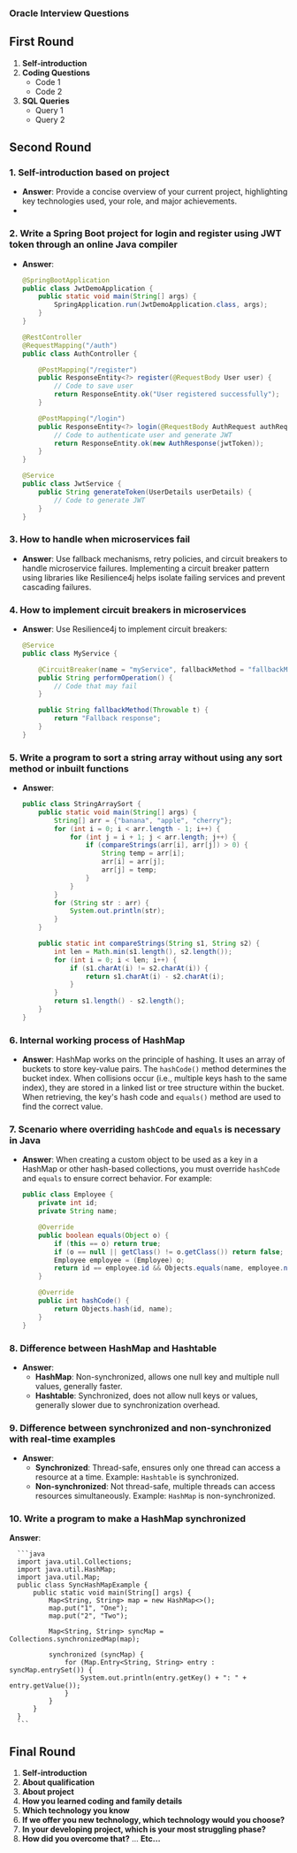 ### Oracle Interview Questions

## First Round
1. **Self-introduction**
2. **Coding Questions**
   - Code 1
   - Code 2
3. **SQL Queries**
   - Query 1
   - Query 2

## Second Round


### 1. Self-introduction based on project
   - **Answer**: Provide a concise overview of your current project, highlighting key technologies used, your role, and major achievements.
   - 
### 2. Write a Spring Boot project for login and register using JWT token through an online Java compiler
   - **Answer**:
     ```java
     @SpringBootApplication
     public class JwtDemoApplication {
         public static void main(String[] args) {
             SpringApplication.run(JwtDemoApplication.class, args);
         }
     }

     @RestController
     @RequestMapping("/auth")
     public class AuthController {

         @PostMapping("/register")
         public ResponseEntity<?> register(@RequestBody User user) {
             // Code to save user
             return ResponseEntity.ok("User registered successfully");
         }

         @PostMapping("/login")
         public ResponseEntity<?> login(@RequestBody AuthRequest authRequest) {
             // Code to authenticate user and generate JWT
             return ResponseEntity.ok(new AuthResponse(jwtToken));
         }
     }

     @Service
     public class JwtService {
         public String generateToken(UserDetails userDetails) {
             // Code to generate JWT
         }
     }
     ```

### 3. How to handle when microservices fail
   - **Answer**: Use fallback mechanisms, retry policies, and circuit breakers to handle microservice failures. Implementing a circuit breaker pattern using libraries like Resilience4j helps isolate failing services and prevent cascading failures.

### 4. How to implement circuit breakers in microservices
   - **Answer**: Use Resilience4j to implement circuit breakers:
     ```java
     @Service
     public class MyService {

         @CircuitBreaker(name = "myService", fallbackMethod = "fallbackMethod")
         public String performOperation() {
             // Code that may fail
         }

         public String fallbackMethod(Throwable t) {
             return "Fallback response";
         }
     }
     ```

### 5. Write a program to sort a string array without using any sort method or inbuilt functions
   - **Answer**:
     ```java
     public class StringArraySort {
         public static void main(String[] args) {
             String[] arr = {"banana", "apple", "cherry"};
             for (int i = 0; i < arr.length - 1; i++) {
                 for (int j = i + 1; j < arr.length; j++) {
                     if (compareStrings(arr[i], arr[j]) > 0) {
                         String temp = arr[i];
                         arr[i] = arr[j];
                         arr[j] = temp;
                     }
                 }
             }
             for (String str : arr) {
                 System.out.println(str);
             }
         }

         public static int compareStrings(String s1, String s2) {
             int len = Math.min(s1.length(), s2.length());
             for (int i = 0; i < len; i++) {
                 if (s1.charAt(i) != s2.charAt(i)) {
                     return s1.charAt(i) - s2.charAt(i);
                 }
             }
             return s1.length() - s2.length();
         }
     }
     ```

### 6. Internal working process of HashMap
   - **Answer**: HashMap works on the principle of hashing. It uses an array of buckets to store key-value pairs. The `hashCode()` method determines the bucket index. When collisions occur (i.e., multiple keys hash to the same index), they are stored in a linked list or tree structure within the bucket. When retrieving, the key's hash code and `equals()` method are used to find the correct value.

### 7. Scenario where overriding `hashCode` and `equals` is necessary in Java
   - **Answer**: When creating a custom object to be used as a key in a HashMap or other hash-based collections, you must override `hashCode` and `equals` to ensure correct behavior. For example:
     ```java
     public class Employee {
         private int id;
         private String name;

         @Override
         public boolean equals(Object o) {
             if (this == o) return true;
             if (o == null || getClass() != o.getClass()) return false;
             Employee employee = (Employee) o;
             return id == employee.id && Objects.equals(name, employee.name);
         }

         @Override
         public int hashCode() {
             return Objects.hash(id, name);
         }
     }
     ```

### 8. Difference between HashMap and Hashtable
   - **Answer**:
     - **HashMap**: Non-synchronized, allows one null key and multiple null values, generally faster.
     - **Hashtable**: Synchronized, does not allow null keys or values, generally slower due to synchronization overhead.

### 9. Difference between synchronized and non-synchronized with real-time examples
   - **Answer**:
     - **Synchronized**: Thread-safe, ensures only one thread can access a resource at a time. Example: `Hashtable` is synchronized.
     - **Non-synchronized**: Not thread-safe, multiple threads can access resources simultaneously. Example: `HashMap` is non-synchronized.

### 10. Write a program to make a HashMap synchronized
   **Answer**:
   
      ```java
      import java.util.Collections;
      import java.util.HashMap;
      import java.util.Map;
      public class SyncHashMapExample {
          public static void main(String[] args) {
              Map<String, String> map = new HashMap<>();
              map.put("1", "One");
              map.put("2", "Two");
              
              Map<String, String> syncMap = Collections.synchronizedMap(map);
              
              synchronized (syncMap) {
                  for (Map.Entry<String, String> entry : syncMap.entrySet()) {
                      System.out.println(entry.getKey() + ": " + entry.getValue());
                  }
              }
          }
      }
      ```

## Final Round
1. **Self-introduction**
2. **About qualification**
3. **About project**
4. **How you learned coding and family details**
5. **Which technology you know**
6. **If we offer you new technology, which technology would you choose?**
7. **In your developing project, which is your most struggling phase?**
8. **How did you overcome that?**
... **Etc...**
